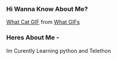 ### Hi Wanna Know About Me?

<div class="tenor-gif-embed" data-postid="19626896" data-share-method="host" data-width="100%" data-aspect-ratio="0.8052208835341366"><a href="https://tenor.com/view/what-cat-love-funny-face-gif-19626896">What Cat GIF</a> from <a href="https://tenor.com/search/what-gifs">What GIFs</a></div><script type="text/javascript" async src="https://tenor.com/embed.js"></script>

### Heres About Me -

Im Curently Learning python and Telethon 



